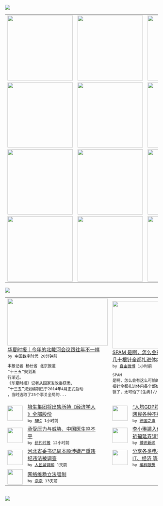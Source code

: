 

<a href="https://github.com/greatfire/z/raw/master/FreeBrowser.apk"><img src="https://raw.githubusercontent.com/greatfire/wiki/master/x/header.png" /></a><table><tr><td width="262" align="center" valign="center"><a href="https://github.com/greatfire/wiki/wiki/nyt" title="纽约时报中文网 国际纵览"><img src="https://raw.githubusercontent.com/greatfire/wiki/master/x/nyt_flag.png" width="215"/></a></td><td width="262" align="center" valign="center"><a href="https://github.com/greatfire/wiki/wiki/dw" title=""><img src="https://raw.githubusercontent.com/greatfire/wiki/master/x/dw_flag.png" width="215"/></a></td><td width="262" align="center" valign="center"><a href="https://github.com/greatfire/wiki/wiki/rmjd" title=""><img src="https://raw.githubusercontent.com/greatfire/wiki/master/x/rmjd_flag.png" width="215"/></a></td></tr><tr><td width="262" align="center" valign="center"><a href="https://github.com/paopaonetizen/website" title="泡泡 - 未经审查的互联网信息"><img src="https://raw.githubusercontent.com/greatfire/wiki/master/x/pp_flag.png" width="215"/></a></td><td width="262" align="center" valign="center"><a href="https://github.com/getlantern/mirror" title="以及自由微博和GreatFire.org官方中文论坛"><img src="https://raw.githubusercontent.com/greatfire/wiki/master/x/lantern_flag.png" width="215"/></a></td><td width="262" align="center" valign="center"><a href="https://github.com/cdtmirrors/m/" title=""><img src="https://raw.githubusercontent.com/greatfire/wiki/master/x/cdt_flag.png" width="215"/></a></td></tr><tr><td width="262" align="center" valign="center"><a href="https://github.com/program-think/blog" title="编程随想的博客"><img src="https://raw.githubusercontent.com/greatfire/wiki/master/x/pt_flag.png" width="215"/></a></td><td width="262" align="center" valign="center"><a href="https://github.com/greatfire/wiki/wiki/bbc" title=""><img src="https://raw.githubusercontent.com/greatfire/wiki/master/x/bbc_flag.png" width="215"/></a></td><td width="262" align="center" valign="center"><a href="https://github.com/freeweibo/s" title="自由微博 - 匿名和不受屏蔽的新浪微博搜索"><img src="https://raw.githubusercontent.com/greatfire/wiki/master/x/fw_flag.png" width="215"/></a></td></tr><tr><td width="262" align="center" valign="center"><a href="https://github.com/greatfire/wiki/wiki/google" title=""><img src="https://raw.githubusercontent.com/greatfire/wiki/master/x/google_flag.png" width="215"/></a></td><td width="262" align="center" valign="center"><a href="https://github.com/bxnews/boxun" title=""><img src="https://raw.githubusercontent.com/greatfire/wiki/master/x/bx_flag.png" width="215"/></a></td><td width="262" align="center" valign="center"><a href="https://github.com/greatfire/wiki/wiki/open-source" title="欢迎访问GreatFire.org开发者项目网站"><img src="https://raw.githubusercontent.com/greatfire/wiki/master/x/open-source_flag.png" width="215"/></a></td></tr></table><img src="https://raw.githubusercontent.com/greatfire/wiki/master/x/newsfeed text.png" /><table cols="4"><tr><td colspan="2" width="380"><a href="http://feedproxy.google.com/~r/chinadigitaltimes/bNAO/~3/8GRibMVJkNc/"><img src="http://uploads.chinatimes.cc/article/201507/580_20150724231424h4Mq3sB6r3.jpg" width="330" height="156"/></a></br><a href="http://feedproxy.google.com/~r/chinadigitaltimes/bNAO/~3/8GRibMVJkNc/">华夏时报｜今年的北戴河会议跟往年不一样</a></br><kbd> by <a href="http://chinadigitaltimes.net/chinese/">中国数字时代</a> 20分钟前 </kbd></br><pre>本报记者 杨仕省 北京报道
“十三五”规划渐<br/>行渐近。
《华夏时报》记者从国家发改委获悉，<br/>“十三五”规划编制已于2014年4月正式启动<br/>，当时选取了25个事关全局的...</pre></td><td colspan="2" width="380"><a href="https://freeweibo.com/weibo/3868992253035379"><img src="https://raw.githubusercontent.com/greatfire/wiki/master/x/fw_logo_b.png" width="330" height="156"/></a></br><a href="https://freeweibo.com/weibo/3868992253035379">SPAM 是啊，怎么会有这么可怕的亲人，<br/>几十根针全都扎进体内…</a></br><kbd> by <a href="https://freeweibo.com/">自由微博</a> 1小时前 </kbd></br><pre>SPAM 是啊，怎么会有这么可怕的亲人，几十<br/>根针全都扎进体内各个部位，多年后发现时针都生<br/>锈了，太可怕了[生病]//</pre></td></tr><tr><td><img src="http://a.files.bbci.co.uk/worldservice/live/assets/images/2015/07/26/150726144745_economist_magazine_144x81_getty_nocredit.jpg" width="50" height="50"/></td><td width="280"><a href="http://www.bbc.com/zhongwen/simp/business/2015/07/150726_pearson_economist">培生集团将出售所持《经济学人<br/>》全部股份</a></br><kbd> by <a href="http://www.bbc.co.uk/zhongwen/simp">BBC</a> 1小时前 </kbd></td><td><img src="http://www.dw.com/image/0,,16434610_302,00.jpg" width="50" height="50"/></td><td width="280"><a href="http://dw.com/p/1G4vg?maca=chi-GK-text-greatfire-all-chinese-15625-xml-mrss">“人均GDP将达1万美元” <br/>网民各种不相信</a></br><kbd> by <a href="http://dw.de">德国之声</a> 1小时前 </kbd></td></tr><tr><td><img src="https://raw.githubusercontent.com/greatfire/wiki/master/x/nyt_logo.png" width="50" height="50"/></td><td width="280"><a href="http://d14ef9yfs077is.cloudfront.net/china/20150726/c26sino-doctors/">承受压力与威胁，中国医生鸣不<br/>平</a></br><kbd> by <a href="http://m.cn.nytimes.com/">纽约时报</a> 12小时前 </kbd></td><td><img src="https://raw.githubusercontent.com/greatfire/wiki/master/x/bx_logo.png" width="50" height="50"/></td><td width="280"><a href="http://www.boxun.com/news/gb/china/2015/07/201507261234.shtml">李小琳遁入佛门求大师为父李鹏<br/>祈福延寿请看博讯热点：...</a></br><kbd> by <a href="http://www.boxun.com">博讯新闻</a> 1天前 </kbd></td></tr><tr><td><img src="http://www.rmjdw.com/uploads/150725/1-150H5094439328.jpg" width="50" height="50"/></td><td width="280"><a href="http://www.rmjdw.com//fanfuqianshao/20150725/15138.html">河北省委书记周本顺涉嫌严重违<br/>纪违法被调查 </a></br><kbd> by <a href="http://www.rmjdw.com/">人民监督网</a> 1天前 </kbd></td><td><img src="http://feeds.feedburner.com/~ff/programthink?d=yIl2AUoC8zA" width="50" height="50"/></td><td width="280"><a href="http://feedproxy.google.com/~r/programthink/~3/qPeTDk8ym14/share-books.html">分享各类电子书（政治、军事、<br/>IT、经济 等，52本）</a></br><kbd> by <a href="http://program-think.blogspot.com">编程随想</a> 4天前 </kbd></td></tr><tr><td><img src="http://pao-pao.net/sites/pao-pao.net/files/styles/base_adaptive/public/6523513689_baeec3c53c_z_0.jpg?itok=NM8cQ_d1" width="50" height="50"/></td><td width="280"><a href="https://pao-pao.net/article/593">网络维稳立法强制</a></br><kbd> by <a href="https://pao-pao.net">泡泡</a> 13天前 </kbd></td></table></br><a href="https://github.com/greatfire/z/raw/master/FreeBrowser.apk"><img src="https://raw.githubusercontent.com/greatfire/wiki/master/x/download app.png" /></a>
